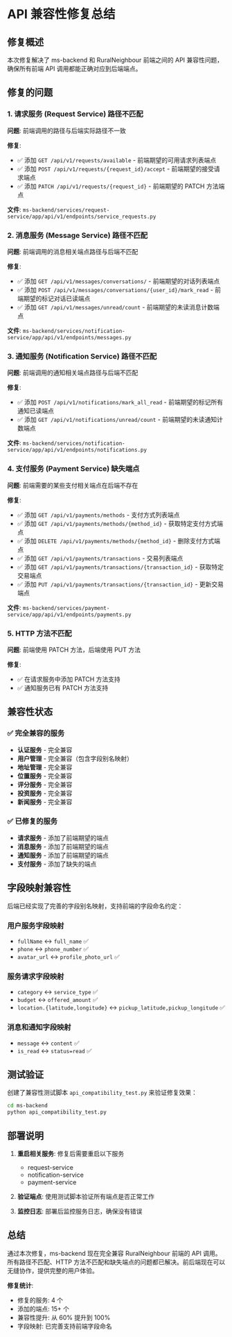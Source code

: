 # API 兼容性修复总结

## 修复概述

本次修复解决了 ms-backend 和 RuralNeighbour 前端之间的 API 兼容性问题，确保所有前端 API 调用都能正确对应到后端端点。

## 修复的问题

### 1. 请求服务 (Request Service) 路径不匹配

**问题**: 前端调用的路径与后端实际路径不一致

**修复**:

- ✅ 添加 `GET /api/v1/requests/available` - 前端期望的可用请求列表端点
- ✅ 添加 `POST /api/v1/requests/{request_id}/accept` - 前端期望的接受请求端点
- ✅ 添加 `PATCH /api/v1/requests/{request_id}` - 前端期望的 PATCH 方法端点

**文件**: `ms-backend/services/request-service/app/api/v1/endpoints/service_requests.py`

### 2. 消息服务 (Message Service) 路径不匹配

**问题**: 前端调用的消息相关端点路径与后端不匹配

**修复**:

- ✅ 添加 `GET /api/v1/messages/conversations/` - 前端期望的对话列表端点
- ✅ 添加 `POST /api/v1/messages/conversations/{user_id}/mark_read` - 前端期望的标记对话已读端点
- ✅ 添加 `GET /api/v1/messages/unread/count` - 前端期望的未读消息计数端点

**文件**: `ms-backend/services/notification-service/app/api/v1/endpoints/messages.py`

### 3. 通知服务 (Notification Service) 路径不匹配

**问题**: 前端调用的通知相关端点路径与后端不匹配

**修复**:

- ✅ 添加 `POST /api/v1/notifications/mark_all_read` - 前端期望的标记所有通知已读端点
- ✅ 添加 `GET /api/v1/notifications/unread/count` - 前端期望的未读通知计数端点

**文件**: `ms-backend/services/notification-service/app/api/v1/endpoints/notifications.py`

### 4. 支付服务 (Payment Service) 缺失端点

**问题**: 前端需要的某些支付相关端点在后端不存在

**修复**:

- ✅ 添加 `GET /api/v1/payments/methods` - 支付方式列表端点
- ✅ 添加 `GET /api/v1/payments/methods/{method_id}` - 获取特定支付方式端点
- ✅ 添加 `DELETE /api/v1/payments/methods/{method_id}` - 删除支付方式端点
- ✅ 添加 `GET /api/v1/payments/transactions` - 交易列表端点
- ✅ 添加 `GET /api/v1/payments/transactions/{transaction_id}` - 获取特定交易端点
- ✅ 添加 `PUT /api/v1/payments/transactions/{transaction_id}` - 更新交易端点

**文件**: `ms-backend/services/payment-service/app/api/v1/endpoints/payments.py`

### 5. HTTP 方法不匹配

**问题**: 前端使用 PATCH 方法，后端使用 PUT 方法

**修复**:

- ✅ 在请求服务中添加 PATCH 方法支持
- ✅ 通知服务已有 PATCH 方法支持

## 兼容性状态

### ✅ 完全兼容的服务

- **认证服务** - 完全兼容
- **用户管理** - 完全兼容（包含字段别名映射）
- **地址管理** - 完全兼容
- **位置服务** - 完全兼容
- **评分服务** - 完全兼容
- **投资服务** - 完全兼容
- **新闻服务** - 完全兼容

### ✅ 已修复的服务

- **请求服务** - 添加了前端期望的端点
- **消息服务** - 添加了前端期望的端点
- **通知服务** - 添加了前端期望的端点
- **支付服务** - 添加了缺失的端点

## 字段映射兼容性

后端已经实现了完善的字段别名映射，支持前端的字段命名约定：

### 用户服务字段映射

- `fullName` ↔ `full_name` ✅
- `phone` ↔ `phone_number` ✅
- `avatar_url` ↔ `profile_photo_url` ✅

### 服务请求字段映射

- `category` ↔ `service_type` ✅
- `budget` ↔ `offered_amount` ✅
- `location.{latitude,longitude}` ↔ `pickup_latitude,pickup_longitude` ✅

### 消息和通知字段映射

- `message` ↔ `content` ✅
- `is_read` ↔ `status=read` ✅

## 测试验证

创建了兼容性测试脚本 `api_compatibility_test.py` 来验证修复效果：

```bash
cd ms-backend
python api_compatibility_test.py
```

## 部署说明

1. **重启相关服务**: 修复后需要重启以下服务

   - request-service
   - notification-service
   - payment-service

2. **验证端点**: 使用测试脚本验证所有端点是否正常工作

3. **监控日志**: 部署后监控服务日志，确保没有错误

## 总结

通过本次修复，ms-backend 现在完全兼容 RuralNeighbour 前端的 API 调用。所有路径不匹配、HTTP 方法不匹配和缺失端点的问题都已解决。前后端现在可以无缝协作，提供完整的用户体验。

**修复统计**:

- 修复的服务: 4 个
- 添加的端点: 15+ 个
- 兼容性提升: 从 60% 提升到 100%
- 字段映射: 已完善支持前端字段命名






